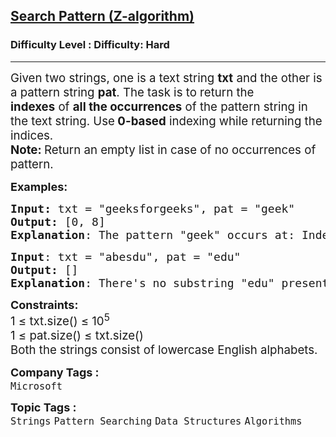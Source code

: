 <h2><a href="https://www.geeksforgeeks.org/problems/search-pattern-z-algorithm--141631/1?page=7&difficulty=Hard&status=unsolved&sortBy=submissions">Search Pattern (Z-algorithm)</a></h2><h3>Difficulty Level : Difficulty: Hard</h3><hr><div class="problems_problem_content__Xm_eO"><p><span style="font-size: 18.6667px;">Given two strings, one is a text string&nbsp;</span><strong style="font-size: 18.6667px;">txt</strong><span style="font-size: 18.6667px;">&nbsp;and the other is a pattern string&nbsp;</span><strong style="font-size: 18.6667px;">pat</strong><span style="font-size: 18.6667px;">. The task is to return the </span><strong style="font-size: 18.6667px;">indexes</strong><span style="font-size: 18.6667px;">&nbsp;of&nbsp;</span><strong style="font-size: 18.6667px;">all the occurrences</strong><span style="font-size: 18.6667px;">&nbsp;of the pattern string in the text string. Use</span><strong style="font-size: 18.6667px;"> 0-based</strong><span style="font-size: 18.6667px;">&nbsp;indexing while returning the indices.</span><br style="font-size: 18.6667px;"><strong style="font-size: 18.6667px;">Note:&nbsp;</strong><span style="font-size: 18.6667px;">Return an empty list in case of no occurrences of pattern.</span></p>
<p><span style="font-size: 18px;"><strong>Examples:</strong></span></p>
<pre><span style="font-size: 18px;"><strong>Input: </strong>txt = "geeksforgeeks", pat = "geek"
<strong>Output:</strong> [0, 8]
<strong>Explanation</strong>: The pattern "geek" occurs at: Index 0 (characters 0–3) and Index 8 (characters 8–11)</span>
</pre>
<pre><span style="font-size: 18px;"><strong>Input</strong>: txt = "abesdu", pat = "edu"
<strong>Output:</strong> []
<strong>Explanation</strong>: There's no substring "edu" present in txt.</span></pre>
<p><span style="font-size: 18px;"><strong>Constraints:</strong><br><span style="font-size: 18.6667px;">1 ≤ txt.size() ≤ 10<sup>5</sup></span><br style="font-size: 18.6667px;"><span style="font-size: 18.6667px;">1 ≤ pat.size() ≤ txt.size()</span><br style="font-size: 18.6667px;"><span style="font-size: 18.6667px;">Both the strings consist of lowercase English alphabets.</span></span></p></div><p><span style=font-size:18px><strong>Company Tags : </strong><br><code>Microsoft</code>&nbsp;<br><p><span style=font-size:18px><strong>Topic Tags : </strong><br><code>Strings</code>&nbsp;<code>Pattern Searching</code>&nbsp;<code>Data Structures</code>&nbsp;<code>Algorithms</code>&nbsp;